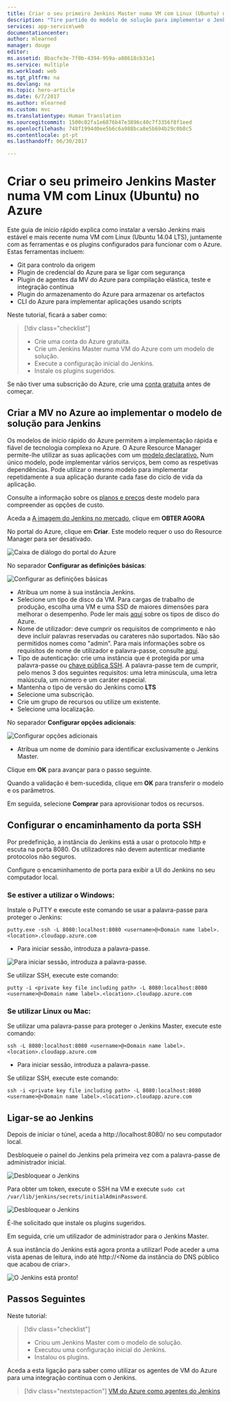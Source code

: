 ```yaml
---
title: Criar o seu primeiro Jenkins Master numa VM com Linux (Ubuntu) no Azure
description: "Tire partido do modelo de solução para implementar o Jenkins."
services: app-service\web
documentationcenter: 
author: mlearned
manager: douge
editor: 
ms.assetid: 8bacfe3e-7f0b-4394-959a-a88618cb31e1
ms.service: multiple
ms.workload: web
ms.tgt_pltfrm: na
ms.devlang: na
ms.topic: hero-article
ms.date: 6/7/2017
ms.author: mlearned
ms.custom: mvc
ms.translationtype: Human Translation
ms.sourcegitcommit: 1500c02fa1e6876b47e3896c40c7f3356f8f1eed
ms.openlocfilehash: 748f1994d0ee5b6c6a988bca8e5b694b29c0b8c5
ms.contentlocale: pt-pt
ms.lasthandoff: 06/30/2017

---
```


# <a name="create-your-first-jenkins-master-on-a-linux-ubuntu-vm-on-azure"></a>Criar o seu primeiro Jenkins Master numa VM com Linux (Ubuntu) no Azure

Este guia de início rápido explica como instalar a versão Jenkins mais estável e mais recente numa VM com Linux (Ubuntu 14.04 LTS), juntamente com as ferramentas e os plugins configurados para funcionar com o Azure. Estas ferramentas incluem:
<ul>
<li>Git para controlo da origem</li>
<li>Plugin de credencial do Azure para se ligar com segurança</li>
<li>Plugin de agentes da MV do Azure para compilação elástica, teste e integração contínua</li>
<li>Plugin do armazenamento do Azure para armazenar os artefactos</li>
<li>CLI do Azure para implementar aplicações usando scripts</li>
</ul>

Neste tutorial, ficará a saber como:

> [!div class="checklist"]
> * Crie uma conta do Azure gratuita.
> * Crie um Jenkins Master numa VM do Azure com um modelo de solução. 
> * Execute a configuração inicial do Jenkins.
> * Instale os plugins sugeridos.

Se não tiver uma subscrição do Azure, crie uma [conta gratuita](https://azure.microsoft.com/free/?WT.mc_id=A261C142F) antes de começar.

## <a name="create-the-vm-in-azure-by-deploying-the-solution-template-for-jenkins"></a>Criar a MV no Azure ao implementar o modelo de solução para Jenkins

Os modelos de início rápido do Azure permitem a implementação rápida e fiável de tecnologia complexa no Azure.  O Azure Resource Manager permite-lhe utilizar as suas aplicações com um [modelo declarativo.](https://azure.microsoft.com/en-us/resources/templates/?term=jenkins) Num único modelo, pode implementar vários serviços, bem como as respetivas dependências. Pode utilizar o mesmo modelo para implementar repetidamente a sua aplicação durante cada fase do ciclo de vida da aplicação.

Consulte a informação sobre os [planos e preços](https://azuremarketplace.microsoft.com/en-us/marketplace/apps/bitnami.jenkins?tab=PlansAndPrice) deste modelo para compreender as opções de custo.

Aceda a [A imagem do Jenkins no mercado](https://azuremarketplace.microsoft.com/en-us/marketplace/apps/azure-oss.jenkins?tab=Overview), clique em **OBTER AGORA**  

No portal do Azure, clique em **Criar**.  Este modelo requer o uso do Resource Manager para ser desativado.
   
![Caixa de diálogo do portal do Azure](./media/install-jenkins-solution-template/ap-create.png)

No separador **Configurar as definições básicas**:

![Configurar as definições básicas](./media/install-jenkins-solution-template/ap-basic.png)

* Atribua um nome à sua instância Jenkins.
* Selecione um tipo de disco da VM.  Para cargas de trabalho de produção, escolha uma VM e uma SSD de maiores dimensões para melhorar o desempenho.  Pode ler mais [aqui](https://docs.microsoft.com/en-us/azure/storage/storage-premium-storage) sobre os tipos de disco do Azure.
* Nome de utilizador: deve cumprir os requisitos de comprimento e não deve incluir palavras reservadas ou carateres não suportados. Não são permitidos nomes como "admin".  Para mais informações sobre os requisitos de nome de utilizador e palavra-passe, consulte [aqui](https://docs.microsoft.com/en-us/azure/virtual-machines/windows/faq).
* Tipo de autenticação: crie uma instância que é protegida por uma palavra-passe ou [chave pública SSH](https://docs.microsoft.com/en-us/azure/virtual-machines/linux/ssh-from-windows). A palavra-passe tem de cumprir, pelo menos 3 dos seguintes requisitos: uma letra minúscula, uma letra maiúscula, um número e um caráter especial.
* Mantenha o tipo de versão do Jenkins como **LTS**
* Selecione uma subscrição.
* Crie um grupo de recursos ou utilize um existente.
* Selecione uma localização.

No separador **Configurar opções adicionais**:

![Configurar opções adicionais](./media/install-jenkins-solution-template/ap-addtional.png)

* Atribua um nome de domínio para identificar exclusivamente o Jenkins Master.

Clique em **OK** para avançar para o passo seguinte. 

Quando a validação é bem-sucedida, clique em **OK** para transferir o modelo e os parâmetros. 

Em seguida, selecione **Comprar** para aprovisionar todos os recursos.

## <a name="setup-ssh-port-forwarding"></a>Configurar o encaminhamento da porta SSH

Por predefinição, a instância do Jenkins está a usar o protocolo http e escuta na porta 8080. Os utilizadores não devem autenticar mediante protocolos não seguros.
    
Configure o encaminhamento de porta para exibir a UI do Jenkins no seu computador local.

### <a name="if-you-are-using-windows"></a>Se estiver a utilizar o Windows:

Instale o PuTTY e execute este comando se usar a palavra-passe para proteger o Jenkins:
```
putty.exe -ssh -L 8080:localhost:8080 <username>@<Domain name label>.<location>.cloudapp.azure.com
```
* Para iniciar sessão, introduza a palavra-passe.

![Para iniciar sessão, introduza a palavra-passe.](./media/install-jenkins-solution-template/jenkins-pwd.png)

Se utilizar SSH, execute este comando:
```
putty -i <private key file including path> -L 8080:localhost:8080 <username>@<Domain name label>.<location>.cloudapp.azure.com
```

### <a name="if-you-are-using-linux-or-mac"></a>Se utilizar Linux ou Mac:

Se utilizar uma palavra-passe para proteger o Jenkins Master, execute este comando:
```
ssh -L 8080:localhost:8080 <username>@<Domain name label>.<location>.cloudapp.azure.com
```
* Para iniciar sessão, introduza a palavra-passe.

Se utilizar SSH, execute este comando:
```
ssh -i <private key file including path> -L 8080:localhost:8080 <username>@<Domain name label>.<location>.cloudapp.azure.com
```

## <a name="connect-to-jenkins"></a>Ligar-se ao Jenkins
Depois de iniciar o túnel, aceda a http://localhost:8080/ no seu computador local.

Desbloqueie o painel do Jenkins pela primeira vez com a palavra-passe de administrador inicial.

![Desbloquear o Jenkins](./media/install-jenkins-solution-template/jenkins-unlock.png)

Para obter um token, execute o SSH na VM e execute `sudo cat /var/lib/jenkins/secrets/initialAdminPassword`.

![Desbloquear o Jenkins](./media/install-jenkins-solution-template/jenkins-ssh.png)

É-lhe solicitado que instale os plugins sugeridos.

Em seguida, crie um utilizador de administrador para o Jenkins Master.

A sua instância do Jenkins está agora pronta a utilizar! Pode aceder a uma vista apenas de leitura, indo até http://\<Nome da instância do DNS público que acabou de criar\>.

![O Jenkins está pronto!](./media/install-jenkins-solution-template/jenkins-welcome.png)

## <a name="next-steps"></a>Passos Seguintes

Neste tutorial:

> [!div class="checklist"]
> * Criou um Jenkins Master com o modelo de solução.
> * Executou uma configuração inicial do Jenkins.
> * Instalou os plugins.

Aceda a esta ligação para saber como utilizar os agentes de VM do Azure para uma integração contínua com o Jenkins.

> [!div class="nextstepaction"]
> [VM do Azure como agentes do Jenkins](jenkins-azure-vm-agents.md)

